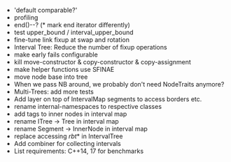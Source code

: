 * 'default comparable?'
* profiling
* end()--? (* mark end iterator differently)
* test upper_bound / interval_upper_bound
* fine-tune link fixup at swap and rotation
* Interval Tree: Reduce the number of fixup operations
* make early fails configurable
* kill move-constructor & copy-constructor & copy-assignment
* make helper functions use SFINAE
* move node base into tree
* When we pass NB around, we probably don't need NodeTraits anymore?
* Multi-Trees: add more tests
* Add layer on top of IntervalMap segments to access borders etc.
* rename internal-namespaces to respective classes
* add tags to inner nodes in interval map
* rename ITree -> Tree in interval map
* rename Segment -> InnerNode in interval map
* replace accessing _rbt_* in IntervalTree
* Add combiner for collecting intervals
* List requirements: C++14, 17 for benchmarks